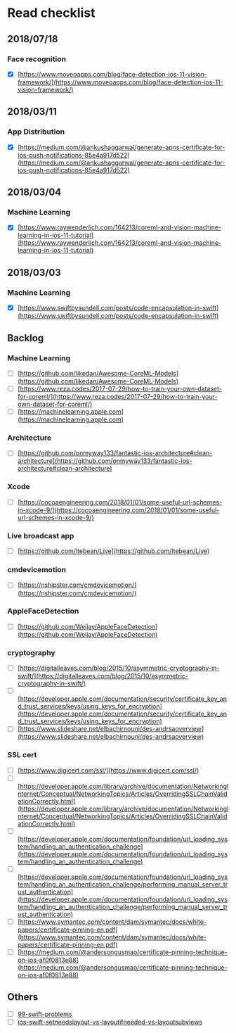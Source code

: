 # Read checklist
## 2018/07/18
### Face recognition
- [x] [https://www.moveoapps.com/blog/face-detection-ios-11-vision-framework/](https://www.moveoapps.com/blog/face-detection-ios-11-vision-framework/)
## 2018/03/11
### App Distribution 
- [x] [https://medium.com/@ankushaggarwal/generate-apns-certificate-for-ios-push-notifications-85e4a917d522](https://medium.com/@ankushaggarwal/generate-apns-certificate-for-ios-push-notifications-85e4a917d522)

## 2018/03/04 
### Machine Learning 
- [x] [https://www.raywenderlich.com/164213/coreml-and-vision-machine-learning-in-ios-11-tutorial](https://www.raywenderlich.com/164213/coreml-and-vision-machine-learning-in-ios-11-tutorial) 

## 2018/03/03 
### Machine Learning 
- [x] [https://www.swiftbysundell.com/posts/code-encapsulation-in-swift](https://www.swiftbysundell.com/posts/code-encapsulation-in-swift) 

## Backlog
### Machine Learning
- [ ] [https://github.com/likedan/Awesome-CoreML-Models](https://github.com/likedan/Awesome-CoreML-Models)
- [ ] [https://www.reza.codes/2017-07-29/how-to-train-your-own-dataset-for-coreml/](https://www.reza.codes/2017-07-29/how-to-train-your-own-dataset-for-coreml/)
- [ ] [https://machinelearning.apple.com](https://machinelearning.apple.com)
### Architecture
- [ ] [https://github.com/onmyway133/fantastic-ios-architecture#clean-architecture](https://github.com/onmyway133/fantastic-ios-architecture#clean-architecture)
### Xcode
- [ ] [https://cocoaengineering.com/2018/01/01/some-useful-url-schemes-in-xcode-9/](https://cocoaengineering.com/2018/01/01/some-useful-url-schemes-in-xcode-9/)
### Live broadcast app
- [ ] [https://github.com/ltebean/Live](https://github.com/ltebean/Live)
### cmdevicemotion
- [ ] [https://nshipster.com/cmdevicemotion/](https://nshipster.com/cmdevicemotion/)
### AppleFaceDetection
- [ ] [https://github.com/Weijay/AppleFaceDetection](https://github.com/Weijay/AppleFaceDetection)
### cryptography
- [ ] [https://digitalleaves.com/blog/2015/10/asymmetric-cryptography-in-swift/](https://digitalleaves.com/blog/2015/10/asymmetric-cryptography-in-swift/)
- [ ] [https://developer.apple.com/documentation/security/certificate_key_and_trust_services/keys/using_keys_for_encryption](https://developer.apple.com/documentation/security/certificate_key_and_trust_services/keys/using_keys_for_encryption)
- [ ] [https://www.slideshare.net/elbachirnouni/des-andrsaoverview](https://www.slideshare.net/elbachirnouni/des-andrsaoverview)
### SSL cert
- [ ] [https://www.digicert.com/ssl/](https://www.digicert.com/ssl/)
- [ ] [https://developer.apple.com/library/archive/documentation/NetworkingInternet/Conceptual/NetworkingTopics/Articles/OverridingSSLChainValidationCorrectly.html](https://developer.apple.com/library/archive/documentation/NetworkingInternet/Conceptual/NetworkingTopics/Articles/OverridingSSLChainValidationCorrectly.html)
- [ ] [https://developer.apple.com/documentation/foundation/url_loading_system/handling_an_authentication_challenge](https://developer.apple.com/documentation/foundation/url_loading_system/handling_an_authentication_challenge)
- [ ] [https://developer.apple.com/documentation/foundation/url_loading_system/handling_an_authentication_challenge/performing_manual_server_trust_authentication](https://developer.apple.com/documentation/foundation/url_loading_system/handling_an_authentication_challenge/performing_manual_server_trust_authentication)
- [ ] [https://www.symantec.com/content/dam/symantec/docs/white-papers/certificate-pinning-en.pdf](https://www.symantec.com/content/dam/symantec/docs/white-papers/certificate-pinning-en.pdf)
- [ ] [https://medium.com/@andersongusmao/certificate-pinning-technique-on-ios-af0f0813e88](https://medium.com/@andersongusmao/certificate-pinning-technique-on-ios-af0f0813e88)
## Others
- [ ] [99-swift-problems](https://www.enekoalonso.com/projects/99-swift-problems/)
- [ ] [ios-swift-setneedslayout-vs-layoutifneeded-vs-layoutsubviews](https://medium.com/@abhimuralidharan/ios-swift-setneedslayout-vs-layoutifneeded-vs-layoutsubviews-5a2b486da31c)

[//]: # "Machine Learning"
[//]: # "Architecture"
[//]: # "Xcode"
[//]: # "App Distribution"
